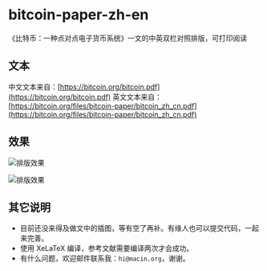 # bitcoin-paper-zh-en
《比特币：一种点对点电子货币系统》一文的中英双栏对照排版，可打印阅读

## 文本
中文文本来自：[https://bitcoin.org/bitcoin.pdf](https://bitcoin.org/bitcoin.pdf)
英文文本来自：[https://bitcoin.org/files/bitcoin-paper/bitcoin_zh_cn.pdf](https://bitcoin.org/files/bitcoin-paper/bitcoin_zh_cn.pdf)

## 效果
![排版效果](https://macinorg-blog.oss-cn-chengdu.aliyuncs.com/blog/WX20230120-113137@2x.png)

![排版效果](https://macinorg-blog.oss-cn-chengdu.aliyuncs.com/blog/WX20230120-113233@2x.png)

## 其它说明

- 目前还没来得及做文中的插图，等有空了再补。有缘人也可以提交代码，一起来完善。
- 使用 XeLaTeX 编译，参考文献需要编译两次才会成功。
- 有什么问题，欢迎邮件联系我：`hi@macin.org`，谢谢。

